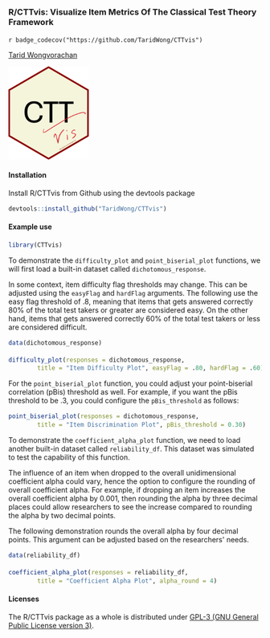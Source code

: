 ### R/CTTvis: Visualize Item Metrics Of The Classical Test Theory Framework
`r badge_codecov("https://github.com/TaridWong/CTTvis")`

[Tarid Wongvorachan](https://taridwong.github.io/)

<img src="https://github.com/TaridWong/CTTvis/blob/main/hexlogo.png" alt="A hexagon logo with writing CTTvis" width="160" />

#### Installation
Install R/CTTvis from Github using the devtools package
```r
devtools::install_github("TaridWong/CTTvis")
```

#### Example use
```r
library(CTTvis)
```
To demonstrate the `difficulty_plot` and `point_biserial_plot` functions, we will first load a built-in dataset called `dichotomous_response`.

In some context, item difficulty flag thresholds may change. This can be adjusted using the `easyFlag` and `hardFlag` arguments. 
The following use the easy flag threshold of .8, meaning that items that gets answered correctly 80% of the total test takers or greater are considered easy. 
On the other hand, items that gets answered correctly 60% of the total test takers or less are considered difficult.

```r
data(dichotomous_response)

difficulty_plot(responses = dichotomous_response, 
		title = "Item Difficulty Plot", easyFlag = .80, hardFlag = .60)
```
For the `point_biserial_plot` function, you could adjust your point-biserial correlation (pBis) threshold as well. 
For example, if you want the pBis threshold to be .3, you could configure the `pBis_threshold` as follows:

```r
point_biserial_plot(responses = dichotomous_response, 
		title = "Item Discrimination Plot", pBis_threshold = 0.30)
```
To demonstrate the `coefficient_alpha_plot` function, we need to load another built-in dataset called `reliability_df`. 
This dataset was simulated to test the capability of this function.

The influence of an item when dropped to the overall unidimensional coefficient alpha could vary, hence the option to configure the rounding of overall coefficient alpha. 
For example, if dropping an item increases the overall coefficient alpha by 0.001, then rounding the alpha by three decimal places could allow researchers to see the increase compared to rounding the alpha by two decimal points.

The following demonstration rounds the overall alpha by four decimal points. This argument can be adjusted based on the researchers' needs.

```r
data(reliability_df)

coefficient_alpha_plot(responses = reliability_df, 
		title = "Coefficient Alpha Plot", alpha_round = 4)
```

#### Licenses

The R/CTTvis package as a whole is distributed under
[GPL-3 (GNU General Public License version 3)](https://www.gnu.org/licenses/gpl-3.0.en.html).
